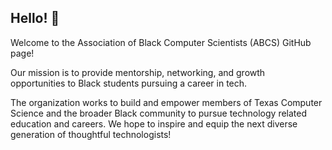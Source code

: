 ## Hello! 👋
Welcome to the Association of Black Computer Scientists (ABCS) GitHub page!

Our mission is to provide mentorship, networking, and growth opportunities to Black students pursuing a career in tech.

The organization works to build and empower members of Texas Computer Science and the broader Black community to pursue technology related education and careers. We hope to inspire and equip the next diverse generation of thoughtful technologists!

<!--

**Here are some ideas to get you started:**

🙋‍♀️ A short introduction - what is your organization all about?
🌈 Contribution guidelines - how can the community get involved?
👩‍💻 Useful resources - where can the community find your docs? Is there anything else the community should know?
🍿 Fun facts - what does your team eat for breakfast?
🧙 Remember, you can do mighty things with the power of [Markdown](https://docs.github.com/github/writing-on-github/getting-started-with-writing-and-formatting-on-github/basic-writing-and-formatting-syntax)
-->

